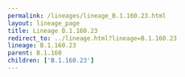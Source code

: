 ```yaml
---
permalink: /lineages/lineage_B.1.160.23.html
layout: lineage_page
title: Lineage B.1.160.23
redirect_to: ../lineage.html?lineage=B.1.160.23
lineage: B.1.160.23
parent: B.1.160
children: ['B.1.160.23']
---
```

